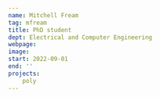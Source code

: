 ```yaml
---
name: Mitchell Fream
tag: mfream
title: PhD student
dept: Electrical and Computer Engineering
webpage:
image: 
start: 2022-09-01
end: ''
projects:
    poly
---
```

